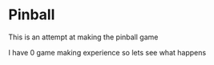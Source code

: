 # Pinball

This is an attempt at making the pinball game

I have 0  game making experience so lets see what happens
